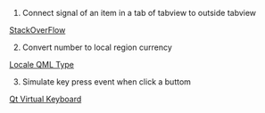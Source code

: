 1. Connect signal of an item in a tab of tabview to outside tabview

[StackOverFlow](https://stackoverflow.com/questions/26014363/how-to-send-signals-between-tabs-of-tabview-qt5)

2. Convert number to local region currency

[Locale QML Type](https://www3.sra.co.jp/qt/relation/doc/qtqml/qml-qtqml-locale.html#nativeCountryName-prop)

3. Simulate key press event when click a buttom

[Qt Virtual Keyboard](https://www.wisol.ch/w/articles/2015-07-26-virtual-keyboard-qt/)


